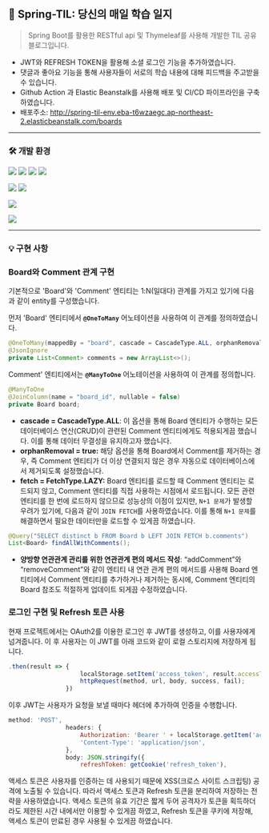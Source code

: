 ## 🤝 ****Spring-TIL: 당신의 매일 학습 일지****

> Spring Boot를 활용한 RESTful api 및 Thymeleaf를 사용해 개발한 TIL 공유 블로그입니다.
> 

- JWT와 REFRESH TOKEN을 활용해 소셜 로그인 기능을 추가하였습니다.
- 댓글과 좋아요 기능을 통해 사용자들이 서로의 학습 내용에 대해 피드백을 주고받을 수 있습니다.
- Github Action 과 Elastic Beanstalk를 사용해 배포 및 CI/CD 파이프라인을 구축하였습니다.
- 배포주소: http://spring-til-env.eba-t6wzaegc.ap-northeast-2.elasticbeanstalk.com/boards

---

### 🛠 개발 환경

<!-- 백엔드 -->
<img src="https://img.shields.io/badge/Java-007396?style=flat-square&logo=java&logoColor=white"/></a>
<img src="https://img.shields.io/badge/Spring Boot-6DB33F?style=flat-square&logo=SpringBoot&logoColor=white"/></a>
<img src="https://img.shields.io/badge/JPA-007396?style=flat-square&logo=hibernate&logoColor=white"/></a>
<img src="https://img.shields.io/badge/JWT Authentication-000000?style=flat-square"/></a>

<!-- 프론트엔드 -->
<img src="https://img.shields.io/badge/Thymeleaf-005F0F?style=flat-square&logo=Thymeleaf&logoColor=white"/></a>
<img src="https://img.shields.io/badge/Bootstrap-563D7C?style=flat-square&logo=bootstrap&logoColor=white"/></a>

<!-- 인프라 -->
<img src="https://img.shields.io/badge/AWS Elastic Beanstalk-232F3E?style=flat-square&logo=amazonaws&logoColor=white"/></a>

<!-- CI/CD -->
<img src="https://img.shields.io/badge/Github Actions-2088FF?style=flat-square&logo=githubactions&logoColor=white"/></a>


---

### 💡 구현 사항
 ### Board와 Comment 관계 구현

기본적으로 'Board'와 'Comment' 엔티티는 1:N(일대다) 관계를 가지고 있기에 다음과 같이 entity를 구성했습니다.

먼저 'Board' 엔티티에서 **`@OneToMany`** 어노테이션을 사용하여 이 관계를 정의하였습니다.

```java
@OneToMany(mappedBy = "board", cascade = CascadeType.ALL, orphanRemoval = true, fetch = FetchType.LAZY)
@JsonIgnore
private List<Comment> comments = new ArrayList<>();
```

Comment' 엔티티에서는 **`@ManyToOne`** 어노테이션을 사용하여 이 관계를 정의합니다.

```java
@ManyToOne
@JoinColumn(name = "board_id", nullable = false)
private Board board;

```

- **cascade = CascadeType.ALL**: 이 옵션을 통해 Board 엔티티가 수행하는 모든 데이터베이스 연산(CRUD)이 관련된 Comment 엔티티에게도 적용되게끔 했습니다. 이를 통해 데이터 무결성을 유지하고자 했습니다.
- **orphanRemoval = true:** 해당 옵션을 통해  Board에서 Comment를 제거하는 경우, 즉  Comment 엔티티가 더 이상 연결되지 않은 경우  자동으로 데이터베이스에서 제거되도록 설정했습니다.
- **fetch = FetchType.LAZY:** Board 엔티티를 로드할 때 Comment 엔티티는 로드되지 않고, Comment 엔티티를 직접 사용하는 시점에서 로드됩니다. 모든 관련 엔티티를 한 번에 로드하지 않으므로 성능상의 이점이 있지만, `N+1 문제`가 발생할 우려가 있기에, 다음과 같이 `JOIN FETCH`를 사용하였습니다. 이를 통해 `N+1 문제`를 해결하면서 필요한 데이터만을 로드할 수 있게끔 하였습니다.
 
```java
@Query("SELECT distinct b FROM Board b LEFT JOIN FETCH b.comments")
List<Board> findAllWithComments();
```

- **양방향 연관관계 관리를 위한 연관관계 편의 메서드 작성**: “addComment”와 “removeComment”와 같이 엔티티 내 연관 관계 편의 메서드를 사용해  Board 엔티티에서 Comment 엔티티를 추가하거나 제거하는 동시에, Comment 엔티티의 Board 참조도 적절하게 업데이트 되게끔 수정하였습니다.

 ### 로그인 구현 및 Refresh 토큰 사용

현재 프로젝트에서는 OAuth2를 이용한 로그인 후 JWT를 생성하고, 이를 사용자에게 넘겨줍니다. 이 후 사용자는 이 JWT를 아래 코드와 같이 로컬 스토리지에 저장하게 됩니다.

```jsx
.then(result => { 
                    localStorage.setItem('access_token', result.accessToken);
                    httpRequest(method, url, body, success, fail);
                })
```

이후 JWT는 사용자가 요청을 보낼 때마다 헤더에 추가하여 인증을 수행합니다.

```jsx
method: 'POST',
                headers: {
                    Authorization: 'Bearer ' + localStorage.getItem('access_token'),
                    'Content-Type': 'application/json',
                },
                body: JSON.stringify({
                    refreshToken: getCookie('refresh_token'),
```

액세스 토큰은 사용자를 인증하는 데 사용되기 때문에 XSS(크로스 사이트 스크립팅) 공격에 노출될 수 있습니다. 따라서 액세스 토큰과 Refresh 토큰을 분리하여 저장하는 전략을 사용하였습니다. 액세스 토큰의 유효 기간은 짧게 두어 공격자가 토큰을 획득하더라도 제한된 시간 내에서만 이용할 수 있게끔 하였고, Refresh 토큰을 쿠키에 저장해, 액세스 토큰이 만료된 경우 사용될 수 있게끔 하였습니다.
